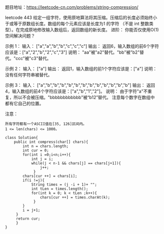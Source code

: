 题目地址：https://leetcode-cn.com/problems/string-compression/

leetcode  443
给定一组字符，使用原地算法将其压缩。压缩后的长度必须始终小于或等于原数组长度。数组的每个元素应该是长度为1 的字符
（不是 int 整数类型）。在完成原地修改输入数组后，返回数组的新长度。
进阶：
你能否仅使用O(1) 空间解决问题？

示例 1：
输入：
["a","a","b","b","c","c","c"]
输出：
返回6，输入数组的前6个字符应该是：["a","2","b","2","c","3"]
说明：
"aa"被"a2"替代。"bb"被"b2"替代。"ccc"被"c3"替代。

示例 2：
输入：
["a"]
输出：
返回1，输入数组的前1个字符应该是：["a"]
说明：
没有任何字符串被替代。

示例 3：
输入：
["a","b","b","b","b","b","b","b","b","b","b","b","b"]
输出：
返回4，输入数组的前4个字符应该是：["a","b","1","2"]。
说明：
由于字符"a"不重复，所以不会被压缩。"bbbbbbbbbbbb"被“b12”替代。
注意每个数字在数组中都有它自己的位置。

注意：

    所有字符都有一个ASCII值在[35, 126]区间内。
    1 <= len(chars) <= 1000。


```$java
class Solution{
    public int compress(char[] chars){
        int n = chars.length;
        int cur = 0;
        for(int i =0;i<n;i++){
            int j = i;
            while(j < n-1 && chars[j] == chars[j+1]){
                j++;
             }
        chars[cur ++] = chars[i];
        if(i !=j){
            String times = (j -i + 1)+ "";
            int tLen = times.length();
            for(int k = 0; k < tLen ;k++){
                chars[cur ++] = times.charAt(k);
             }
        }
        i = j+1;
     }
     return cur;
     }
}

```




